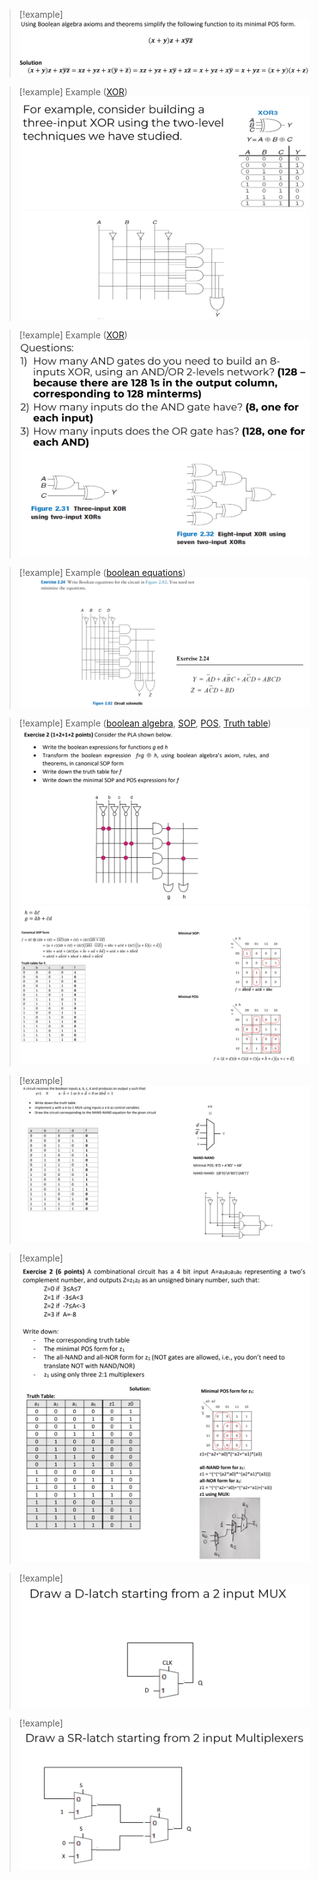 
> [!example]
> ![](../z_images/Pasted%20image%2020250120122402.png)


> [!example] Example ([XOR](3.%20Combinational%20circuits.md#XOR))
> ![](../z_images/Pasted%20image%2020250115173054.png)![](../z_images/Pasted%20image%2020250115173223.png)


> [!example] Example ([XOR](3.%20Combinational%20circuits.md#XOR))
> ![](../z_images/Pasted%20image%2020250115173317.png)![](../z_images/Pasted%20image%2020250115173332.png)


> [!example] Example ([boolean equations](5-6.%20Boolean%20Algebra.md))
> ![](../z_images/Pasted%20image%2020250120122436.png)


> [!example] Example ([boolean algebra](5-6.%20Boolean%20Algebra.md), [SOP](4.%20SOP%20&%20POS.md#SOP%20(sum%20of%20products)), [POS](4.%20SOP%20&%20POS.md#POS%20(product%20of%20sums)), [Truth table](3.%20Combinational%20circuits.md#Combinational%20circuits))
> ![](../z_images/Pasted%20image%2020250120122511.png)![](../z_images/Pasted%20image%2020250120122526.png)


> [!example]
> ![](../z_images/Pasted%20image%2020250120130247.png)


> [!example]
> ![](../z_images/Pasted%20image%2020250120130548.png)![](../z_images/Pasted%20image%2020250120130602.png)

> [!example]
> ![](../z_images/Pasted%20image%2020250124115134.png)

> [!example]
> ![](../z_images/Pasted%20image%2020250124115201.png)
